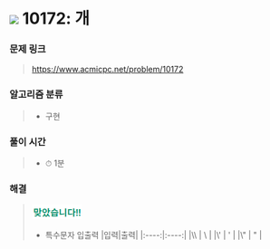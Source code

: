 # <img src="https://static.solved.ac/tier_small/1.svg" width=30> 10172: 개

### 문제 링크
> https://www.acmicpc.net/problem/10172

### 알고리즘 분류
>- 구현

### 풀이 시간
>- ⏱ 1분

### 해결
> ![good](../../../Img/good.png)
>- 특수문자 입출력
>   |입력|출력|
>   |:----:|:----:|
>   |\\\\ | \ |
>   |\\' | ' |
>   |\\" | " |

